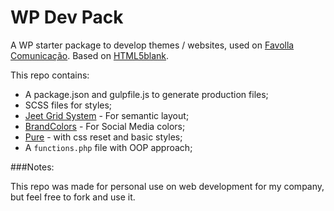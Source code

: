 WP Dev Pack
===========

A WP starter package to develop themes / websites, used on [Favolla Comunicação](http://favolla.com.br). Based on [HTML5blank](https://github.com/toddmotto/html5blank).

This repo contains:

- A package.json and gulpfile.js to generate production files;
- SCSS files for styles;
- [Jeet Grid System](http://mojotech.github.io/jeet/) - For semantic layout;
- [BrandColors](http://brandcolors.net/) - For Social Media colors;
- [Pure](http://purecss.io) - with css reset and basic styles;
- A `functions.php` file with OOP approach;

###Notes:

This repo was made for personal use on web development for my company, but feel free to fork and use it.